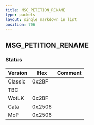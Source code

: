 ```yaml
---
title: MSG_PETITION_RENAME
type: packets
layout: single_markdown_in_list
position: 706
---
```


## MSG_PETITION_RENAME

### Status

Version    | Hex        | Comment
---------- | ---------- | ---------- 
Classic    | 0x2BF      | 
TBC        |            | 
WotLK      | 0x2BF      | 
Cata       | 0x2506     | 
MoP        | 0x2506     | 